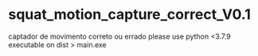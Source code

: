 # squat_motion_capture_correct_V0.1
 captador de movimento correto ou errado
 please use python <3.7.9
 executable on dist > main.exe
